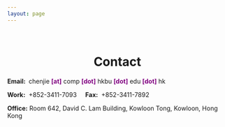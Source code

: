```yaml
---
layout: page
---
```


<p>&nbsp;</p>
<h1 style="text-align: center;">Contact</h1>

<p><strong>Email:&nbsp;</strong>
chenjie <span style="color:#800080;"><strong>[at]</strong></span> comp <span style="color:#800080;"><strong>[dot]</strong></span> hkbu <span style="color:#800080;"><strong>[dot]</strong></span> edu <span style="color:#800080;"><strong>[dot]</strong></span> hk
</p>

<p><strong> Work:</strong>&nbsp; +852-3411-7093 &nbsp;&nbsp;&nbsp; <strong> Fax:</strong>&nbsp; +852-3411-7892 </p>

<p><strong> Office:</strong> Room 642, David C. Lam Building, Kowloon Tong, Kowloon, Hong Kong</p>

